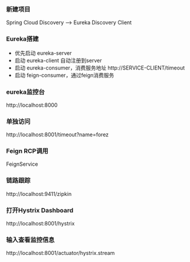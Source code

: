 ### 新建项目
Spring Cloud Discovery --> Eureka Discovery Client

### Eureka搭建
- 优先启动 eureka-server
- 启动 eureka-client 自动注册到server
- 启动 eureka-consumer，消费服务地址 http://SERVICE-CLIENT/timeout 
- 启动 feign-consumer，通过feign消费服务

### eureka监控台
http://localhost:8000

### 单独访问
http://localhost:8001/timeout?name=forez

### Feign RCP调用
FeignService

### 链路跟踪
http://localhost:9411/zipkin

### 打开Hystrix Dashboard
http://localhost:8001/hystrix

### 输入查看监控信息
http://localhost:8001/actuator/hystrix.stream